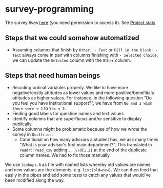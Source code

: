 # survey-programming

The survey lives [here](https://qualtrics.uvm.edu/survey-builder/SV_29K2Bj7QejHFNoq/edit) (you need permission to access it). See [Project stats](https://github.com/users/jstonge/projects/11/views/2).

## Steps that we could somehow automatized

 - Assuming columns that finish by `Other: - Text` or `Fill in the blank: - Text` always come in pair with columns finishing with `- Selected Choice`, we can update the `Selected` column with the `Other` column.

## Steps that need human beings

 - Recoding ordinal variables properly. We like to have more negative/costly attitudes as lower values and more positive/benefitials attitudes as higher values. For instance, in the following question "Do you feel you have institutional support?", we have from `No and I wish there were = 1` to `Yes = 3`.
 - Finding good labels for question names and text values.
 - Identify columns that are superfluous and/or sensitive to display publically.
 - Some columns might be problematic because of how we wrote the survey in `Qualtrics`:
    - Conditional on how many advisors a student has, we ask many times "What is your advisor's first main department?". This translated in `readr::read_csv` adding `...\\d{1,2}` at the end of the duplicate column names. We had to fix those manually.

We use `lookups.R` as file with named lists whereby old values are names and new values are the elements, e.g. `list(old=new)`. We can then feed that easily in the pipes and add some tests to catch any values that would've been modified along the way. 
